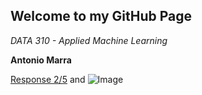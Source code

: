 ## Welcome to my GitHub Page

*DATA 310 - Applied Machine Learning*

**Antonio Marra**


[Response 2/5](url) and ![Image](src)

